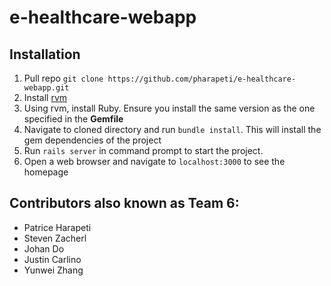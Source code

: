# e-healthcare-webapp


## Installation
1. Pull repo `git clone https://github.com/pharapeti/e-healthcare-webapp.git`
2. Install [rvm](https://rvm.io/)
3. Using rvm, install Ruby. Ensure you install the same version as the one specified in the **Gemfile**
4. Navigate to cloned directory and run `bundle install`. This will install the gem dependencies of the project
5. Run `rails server` in command prompt to start the project.
6. Open a web browser and navigate to `localhost:3000` to see the homepage

## Contributors also known as Team 6:
* Patrice Harapeti
* Steven Zacherl
* Johan Do
* Justin Carlino
* Yunwei Zhang
